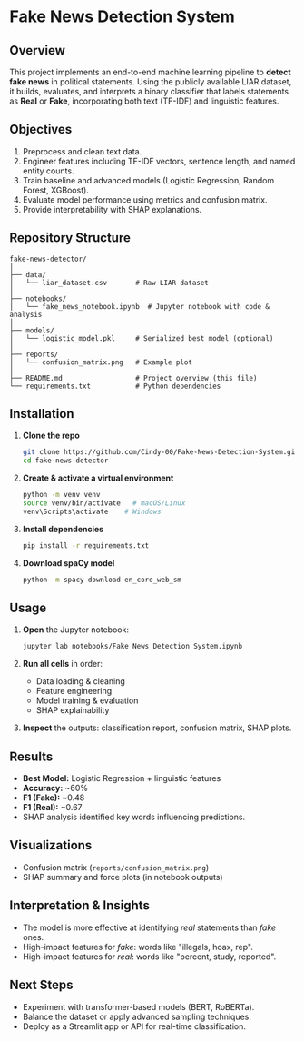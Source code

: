 # Fake News Detection System

## Overview

This project implements an end-to-end machine learning pipeline to **detect fake news** in political statements. Using the publicly available LIAR dataset, it builds, evaluates, and interprets a binary classifier that labels statements as **Real** or **Fake**, incorporating both text (TF-IDF) and linguistic features.

## Objectives

1. Preprocess and clean text data.
2. Engineer features including TF-IDF vectors, sentence length, and named entity counts.
3. Train baseline and advanced models (Logistic Regression, Random Forest, XGBoost).
4. Evaluate model performance using metrics and confusion matrix.
5. Provide interpretability with SHAP explanations.

## Repository Structure

```
fake-news-detector/
│
├── data/
│   └── liar_dataset.csv       # Raw LIAR dataset
│
├── notebooks/
│   └── fake_news_notebook.ipynb  # Jupyter notebook with code & analysis
│
├── models/
│   └── logistic_model.pkl     # Serialized best model (optional)
│
├── reports/
│   └── confusion_matrix.png   # Example plot
│
├── README.md                  # Project overview (this file)
└── requirements.txt           # Python dependencies
```

## Installation

1. **Clone the repo**

   ```bash
   git clone https://github.com/Cindy-00/Fake-News-Detection-System.git
   cd fake-news-detector
   ```
2. **Create & activate a virtual environment**

   ```bash
   python -m venv venv
   source venv/bin/activate   # macOS/Linux
   venv\Scripts\activate    # Windows
   ```
3. **Install dependencies**

   ```bash
   pip install -r requirements.txt
   ```
4. **Download spaCy model**

   ```bash
   python -m spacy download en_core_web_sm
   ```

## Usage

1. **Open** the Jupyter notebook:

   ```bash
   jupyter lab notebooks/Fake News Detection System.ipynb
   ```
2. **Run all cells** in order:

   * Data loading & cleaning
   * Feature engineering
   * Model training & evaluation
   * SHAP explainability
3. **Inspect** the outputs: classification report, confusion matrix, SHAP plots.

## Results

* **Best Model:** Logistic Regression + linguistic features
* **Accuracy:** \~60%
* **F1 (Fake):** \~0.48
* **F1 (Real):** \~0.67
* SHAP analysis identified key words influencing predictions.

## Visualizations

* Confusion matrix (`reports/confusion_matrix.png`)
* SHAP summary and force plots (in notebook outputs)

## Interpretation & Insights

* The model is more effective at identifying *real* statements than *fake* ones.
* High-impact features for *fake*: words like "illegals, hoax, rep".
* High-impact features for *real*: words like "percent, study, reported".

## Next Steps

* Experiment with transformer-based models (BERT, RoBERTa).
* Balance the dataset or apply advanced sampling techniques.
* Deploy as a Streamlit app or API for real-time classification.
